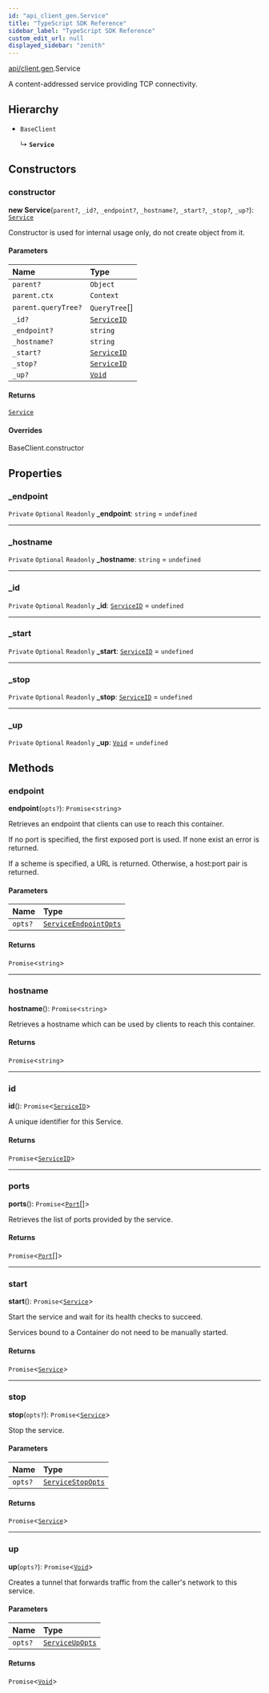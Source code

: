 ```yaml
---
id: "api_client_gen.Service"
title: "TypeScript SDK Reference"
sidebar_label: "TypeScript SDK Reference"
custom_edit_url: null
displayed_sidebar: "zenith"
---
```


[api/client.gen](../modules/api_client_gen.md).Service

A content-addressed service providing TCP connectivity.

## Hierarchy

- `BaseClient`

  ↳ **`Service`**

## Constructors

### constructor

**new Service**(`parent?`, `_id?`, `_endpoint?`, `_hostname?`, `_start?`, `_stop?`, `_up?`): [`Service`](api_client_gen.Service.md)

Constructor is used for internal usage only, do not create object from it.

#### Parameters

| Name | Type |
| :------ | :------ |
| `parent?` | `Object` |
| `parent.ctx` | `Context` |
| `parent.queryTree?` | `QueryTree`[] |
| `_id?` | [`ServiceID`](../modules/api_client_gen.md#serviceid) |
| `_endpoint?` | `string` |
| `_hostname?` | `string` |
| `_start?` | [`ServiceID`](../modules/api_client_gen.md#serviceid) |
| `_stop?` | [`ServiceID`](../modules/api_client_gen.md#serviceid) |
| `_up?` | [`Void`](../modules/api_client_gen.md#void) |

#### Returns

[`Service`](api_client_gen.Service.md)

#### Overrides

BaseClient.constructor

## Properties

### \_endpoint

 `Private` `Optional` `Readonly` **\_endpoint**: `string` = `undefined`

___

### \_hostname

 `Private` `Optional` `Readonly` **\_hostname**: `string` = `undefined`

___

### \_id

 `Private` `Optional` `Readonly` **\_id**: [`ServiceID`](../modules/api_client_gen.md#serviceid) = `undefined`

___

### \_start

 `Private` `Optional` `Readonly` **\_start**: [`ServiceID`](../modules/api_client_gen.md#serviceid) = `undefined`

___

### \_stop

 `Private` `Optional` `Readonly` **\_stop**: [`ServiceID`](../modules/api_client_gen.md#serviceid) = `undefined`

___

### \_up

 `Private` `Optional` `Readonly` **\_up**: [`Void`](../modules/api_client_gen.md#void) = `undefined`

## Methods

### endpoint

**endpoint**(`opts?`): `Promise`\<`string`\>

Retrieves an endpoint that clients can use to reach this container.

If no port is specified, the first exposed port is used. If none exist an error is returned.

If a scheme is specified, a URL is returned. Otherwise, a host:port pair is returned.

#### Parameters

| Name | Type |
| :------ | :------ |
| `opts?` | [`ServiceEndpointOpts`](../modules/api_client_gen.md#serviceendpointopts) |

#### Returns

`Promise`\<`string`\>

___

### hostname

**hostname**(): `Promise`\<`string`\>

Retrieves a hostname which can be used by clients to reach this container.

#### Returns

`Promise`\<`string`\>

___

### id

**id**(): `Promise`\<[`ServiceID`](../modules/api_client_gen.md#serviceid)\>

A unique identifier for this Service.

#### Returns

`Promise`\<[`ServiceID`](../modules/api_client_gen.md#serviceid)\>

___

### ports

**ports**(): `Promise`\<[`Port`](api_client_gen.Port.md)[]\>

Retrieves the list of ports provided by the service.

#### Returns

`Promise`\<[`Port`](api_client_gen.Port.md)[]\>

___

### start

**start**(): `Promise`\<[`Service`](api_client_gen.Service.md)\>

Start the service and wait for its health checks to succeed.

Services bound to a Container do not need to be manually started.

#### Returns

`Promise`\<[`Service`](api_client_gen.Service.md)\>

___

### stop

**stop**(`opts?`): `Promise`\<[`Service`](api_client_gen.Service.md)\>

Stop the service.

#### Parameters

| Name | Type |
| :------ | :------ |
| `opts?` | [`ServiceStopOpts`](../modules/api_client_gen.md#servicestopopts) |

#### Returns

`Promise`\<[`Service`](api_client_gen.Service.md)\>

___

### up

**up**(`opts?`): `Promise`\<[`Void`](../modules/api_client_gen.md#void)\>

Creates a tunnel that forwards traffic from the caller's network to this service.

#### Parameters

| Name | Type |
| :------ | :------ |
| `opts?` | [`ServiceUpOpts`](../modules/api_client_gen.md#serviceupopts) |

#### Returns

`Promise`\<[`Void`](../modules/api_client_gen.md#void)\>
